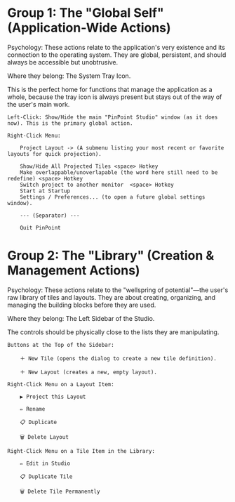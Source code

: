 # Group 1: The "Global Self" (Application-Wide Actions)

Psychology: These actions relate to the application's very existence and its connection to the operating system. They are global, persistent, and should always be accessible but unobtrusive.

Where they belong: The System Tray Icon.

This is the perfect home for functions that manage the application as a whole, because the tray icon is always present but stays out of the way of the user's main work.

    Left-Click: Show/Hide the main "PinPoint Studio" window (as it does now). This is the primary global action.

    Right-Click Menu:

        Project Layout -> (A submenu listing your most recent or favorite layouts for quick projection).

        Show/Hide All Projected Tiles <space> Hotkey
        Make overlappable/unoverlapable (the word here still need to be redefine) <space> Hotkey
        Switch project to another monitor  <space> Hotkey
        Start at Startup
        Settings / Preferences... (to open a future global settings window).

        --- (Separator) ---

        Quit PinPoint

# Group 2: The "Library" (Creation & Management Actions)

Psychology: These actions relate to the "wellspring of potential"—the user's raw library of tiles and layouts. They are about creating, organizing, and managing the building blocks before they are used.

Where they belong: The Left Sidebar of the Studio.

The controls should be physically close to the lists they are manipulating.

    Buttons at the Top of the Sidebar:

        ＋ New Tile (opens the dialog to create a new tile definition).

        ＋ New Layout (creates a new, empty layout).

    Right-Click Menu on a Layout Item:

        ▶️ Project this Layout

        ✏️ Rename

        📋 Duplicate

        🗑️ Delete Layout

    Right-Click Menu on a Tile Item in the Library:

        ✏️ Edit in Studio

        📋 Duplicate Tile

        🗑️ Delete Tile Permanently